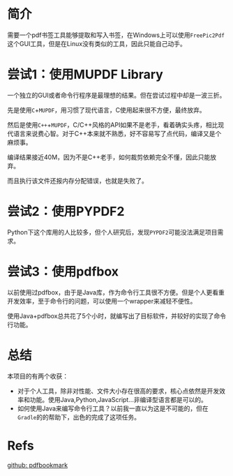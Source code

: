 # 简介
需要一个pdf书签工具能够提取和写入书签，在Windows上可以使用`FreePic2Pdf`这个GUI工具，但是在Linux没有类似的工具，因此只能自己动手。

# 尝试1：使用MUPDF Library
一个独立的GUI或者命令行程序是最理想的结果。但在尝试过程中却是一波三折。

先是使用`C`+`MUPDF`，用习惯了现代语言，C使用起来很不方便，最终放弃。

然后是使用`C++`+`MUPDF`，C/C++风格的API如果不是老手，看着确实头疼，相比现代语言来说费心智。对于C++本来就不熟悉，好不容易写了点代码，编译又是个麻烦事。

编译结果接近40M，因为不是C++老手，如何裁剪依赖完全不懂，因此只能放弃。

而且执行该文件还报内存分配错误，也就是失败了。

# 尝试2：使用PYPDF2
Python下这个库用的人比较多，但个人研究后，发现`PYPDF2`可能没法满足项目需求。

# 尝试3：使用pdfbox
以前使用过pdfbox，由于是Java库，作为命令行工具很不方便。但是个人更看重开发效率，至于命令行的问题，可以使用一个wrapper来减轻不便性。

使用Java+pdfbox总共花了5个小时，就编写出了目标软件，并较好的实现了命令行功能。

# 总结
本项目的有两个收获：

- 对于个人工具，除非对性能、文件大小存在很高的要求，核心点依然是开发效率和功能。使用Java,Python,JavaScript...非编译型语言都是可以的。
- 如何使用Java来编写命令行工具？以前我一直以为这是不可能的，但在`Gradle`的的帮助下，出色的完成了这项任务。

# Refs
[github: pdfbookmark](https://github.com/me1ting/pdfbookmark)